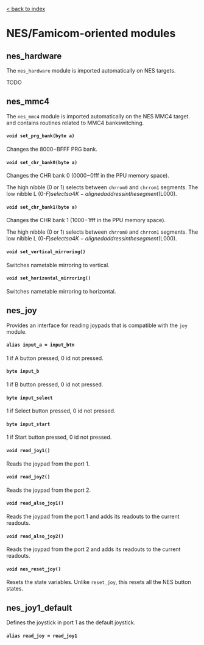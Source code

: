 [< back to index](../doc_index.md)

# NES/Famicom-oriented modules

## nes_hardware

The `nes_hardware` module is imported automatically on NES targets.

TODO

## nes_mmc4

The `nes_mmc4` module is imported automatically on the NES MMC4 target.
and contains routines related to MMC4 bankswitching.

#### `void set_prg_bank(byte a)`

Changes the $8000-$BFFF PRG bank.

#### `void set_chr_bank0(byte a)`

Changes the CHR bank 0 ($0000-$0fff in the PPU memory space).

The high nibble (0 or 1) selects between `chrrom0` and `chrrom1` segments.
The low nibble L (0-$F) selects a 4K-aligned address in the segment ($L000).

#### `void set_chr_bank1(byte a)`

Changes the CHR bank 1 ($1000-$1fff in the PPU memory space).

The high nibble (0 or 1) selects between `chrrom0` and `chrrom1` segments.
The low nibble L (0-$F) selects a 4K-aligned address in the segment ($L000).

#### `void set_vertical_mirroring()`

Switches nametable mirroring to vertical.

#### `void set_horizontal_mirroring()`

Switches nametable mirroring to horizontal.

## nes_joy

Provides an interface for reading joypads that is compatible with the `joy` module.

#### `alias input_a = input_btn`

1 if A button pressed, 0 id not pressed.

#### `byte input_b`

1 if B button pressed, 0 id not pressed.

#### `byte input_select`

1 if Select button pressed, 0 id not pressed.

#### `byte input_start`

1 if Start button pressed, 0 id not pressed.

#### `void read_joy1()`

Reads the joypad from the port 1.

#### `void read_joy2()`

Reads the joypad from the port 2.

#### `void read_also_joy1()`

Reads the joypad from the port 1 and adds its readouts to the current readouts.

#### `void read_also_joy2()`

Reads the joypad from the port 2 and adds its readouts to the current readouts.

#### `void nes_reset_joy()`

Resets the state variables.
Unlike `reset_joy`, this resets all the NES button states.

## nes_joy1_default

Defines the joystick in port 1 as the default joystick.

#### `alias read_joy = read_joy1`
